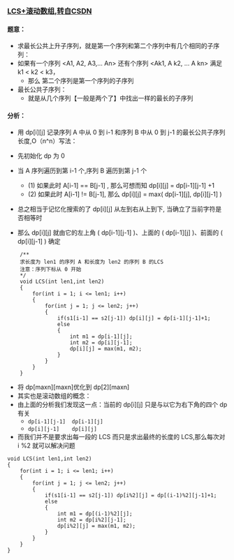 ### [LCS+滚动数组,转自CSDN](https://blog.csdn.net/freezhanacmore/article/details/9768071)
#### 题意： 

* 求最长公共上升子序列，就是第一个序列和第二个序列中有几个相同的子序列：
* 如果有一个序列 <A1, A2, A3,... An> 还有个序列 <Ak1, A k2, ... A kn> 满足 k1 < k2 < k3，
  * 那么 第二个序列是第一个序列的子序列
* 最长公共子序列：
  * 就是从几个序列【一般是两个了】中找出一样的最长的子序列

#### 分析：
* 用 dp[i][j] 记录序列 A 中从 0 到 i-1  和序列 B 中从 0  到 j-1  的最长公共子序列长度,O（n^n）写法：
* 先初始化 dp 为 0
* 当 A 序列遍历到第 i-1 个,序列 B  遍历到第 j-1 个
  * (1) 如果此时 A[i-1] == B[j-1] , 那么可想而知 dp[i][j] = dp[i-1][j-1] +1
  * (2) 如果此时 A[i-1] != B[j-1], 那么 dp[i][j] = max( dp[i-1][j],  dp[i][j-1] )

* 总之相当于记忆化搜索的了 dp[i][j] 从左到右从上到下, 当确立了当前字符是否相等时
* 那么 dp[i][j] 就由它的左上角 ( dp[i-1][j-1] )、上面的 ( dp[i-1][j] )、前面的 ( dp[i][j-1] ) 确定
```
    /**
    求长度为 len1 的序列 A 和长度为 len2 的序列 B 的LCS
    注意：序列下标从 0 开始
    */
    void LCS(int len1,int len2)
    {
        for(int i = 1; i <= len1; i++)
        {
            for(int j = 1; j <= len2; j++)
            {
                if(s1[i-1] == s2[j-1]) dp[i][j] = dp[i-1][j-1]+1;
                else
                {
                    int m1 = dp[i-1][j];
                    int m2 = dp[i][j-1];
                    dp[i][j] = max(m1, m2);
                }
            }
        }
    }
```

* 将 dp[maxn][maxn]优化到 dp[2][maxn]
* 其实也是滚动数组的概念：
* 由上面的分析我们发现这一点：当前的 dp[i][j] 只是与以它为右下角的四个 dp 有关
  * ```dp[i-1][j-1]  dp[i-1][j]```
  * ```dp[i][j-1]    dp[i][j]```
* 而我们并不是要求出每一段的 LCS 而只是求出最终的长度的 LCS,那么每次对 i %2 就可以解决问题

```
void LCS(int len1,int len2)
{
    for(int i = 1; i <= len1; i++)
    {
        for(int j = 1; j <= len2; j++)
        {
            if(s1[i-1] == s2[j-1]) dp[i%2][j] = dp[(i-1)%2][j-1]+1;
            else
            {
                int m1 = dp[(i-1)%2][j];
                int m2 = dp[i%2][j-1];
                dp[i%2][j] = max(m1, m2);
            }
        }
    }
}
```













